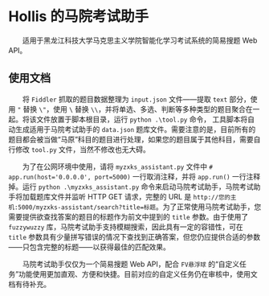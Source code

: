 # Hollis 的马院考试助手

&emsp;&emsp;适用于黑龙江科技大学马克思主义学院智能化学习考试系统的简易搜题 Web API。

## 使用文档

&emsp;&emsp;将 `Fiddler` 抓取的题目数据整理为 `input.json` 文件——提取 `text` 部分，使用 `"` 替换 `\"`，使用 `\` 替换 `\\`，并将单选、多选、判断等多种类型的题目聚合在一起。将该文件放置于脚本根目录，运行 `python .\tool.py` 命令， 工具脚本将自动生成适用于马院考试助手的 `data.json` 题库文件。需要注意的是，目前所有的题目都会被当做“马原”科目的题目进行处理，如果您的题目属于其他科目，需要自行修改 `tool.py` 文件，当然不修改也无大碍。

&emsp;&emsp;为了在公网环境中使用，请将 `myzxks_assistant.py` 文件中 `# app.run(host='0.0.0.0', port=5000)` 一行取消注释，并将 `app.run()` 一行注释掉。运行 `python .\myzxks_assistant.py` 命令来启动马院考试助手，马院考试助手将加载题库文件并监听 HTTP GET 请求，完整的 URL 是 `http://您的主机:5000/myzxks-assistant/search?title=标题`。为了正常使用马院考试助手，您需要提供欲查找答案的题目的标题作为前文中提到的 `title` 参数。由于使用了 `fuzzywuzzy` 库，马院考试助手支持模糊搜索，因此具有一定的容错性，可在 `title` 参数具有少量拼写错误的情况下查找到正确答案，但您仍应提供合适的参数——只包含完整的标题——以获得最佳的匹配效果。

&emsp;&emsp;马院考试助手仅仅为一个简易搜题 Web API，配合 `FV悬浮球` 的“自定义任务”功能使用更加直观、方便和快捷。目前对应的自定义任务仍在审核中，使用文档有待补充。

